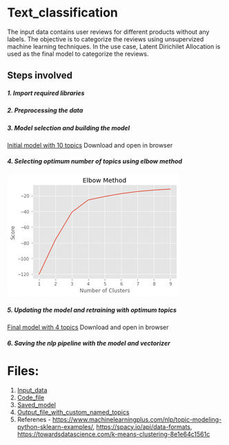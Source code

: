 # Text_classification

The input data contains user reviews for different products without any labels. The objective is to categorize the reviews using unsupervized machine learning techniques. In the use case, Latent Dirichilet Allocation is used as the final model to categorize the reviews.

## Steps involved
##### 1. Import required libraries
##### 2. Preprocessing the data
##### 3. Model selection and building the model
[Initial model with 10 topics](https://github.com/msna121/Text_classification/blob/master/lda_10topics.html)
Download and open in browser
##### 4. Selecting optimum number of topics using elbow method
![image](https://github.com/msna121/Text_classification/blob/master/Elbow_method.png)
##### 5. Updating the model and retraining with optimum topics
[Final model with 4 topics](https://github.com/msna121/Text_classification/blob/master/lda_4topics.html)
Download and open in browser
##### 6. Saving the nlp pipeline with the model and vectorizer

# Files:
1. [Input_data](https://github.com/msna121/Text_classification/blob/master/User_Reviews.csv)
2. [Code_file](https://github.com/msna121/Text_classification/blob/master/Text_classification_final.ipynb)
3. [Saved_model](https://github.com/msna121/Text_classification/blob/master/topic_model.pkl)
4. [Output_file_with_custom_named_topics](https://github.com/msna121/Text_classification/blob/master/submission.csv)
5. Referenes - https://www.machinelearningplus.com/nlp/topic-modeling-python-sklearn-examples/, https://spacy.io/api/data-formats, https://towardsdatascience.com/k-means-clustering-8e1e64c1561c

